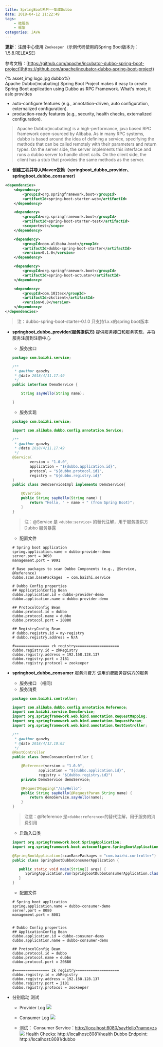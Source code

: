 ```yaml
---
title: SpringBoot系列——集成Dubbo
date: 2018-04-12 11:22:49
tags: 
	- 微服务
	- 框架
categories: JAVA
---
```

**更新**：注册中心使用 `Zookeeper`（示例代码使用的Spring Boot版本为：1.5.8.RELEASE）

参考文档：[https://github.com/apache/incubator-dubbo-spring-boot-project](https://github.com/apache/incubator-dubbo-spring-boot-project)

{% asset_img  logo.jpg dubbo%}  
Apache Dubbo(incubating) Spring Boot Project makes it easy to create Spring Boot application using Dubbo as RPC Framework. What's more, it aslo provides

- auto-configure features (e.g., annotation-driven, auto configuration, externalized configuration).
- production-ready features (e.g., security, health checks, externalized configuration).
> Apache Dubbo(incubating) is a high-performance, java based RPC framework open-sourced by Alibaba. As in many RPC systems, dubbo is based around the idea of defining a service, specifying the methods that can be called remotely with their parameters and return types. On the server side, the server implements this interface and runs a dubbo server to handle client calls. On the client side, the client has a stub that provides the same methods as the server.

<!-- more -->

- **创建工程并导入Maven依赖（springboot_dubbo_provider、springboot_dubbo_consumer）**
``` xml
<dependencies>
	<dependency>
		<groupId>org.springframework.boot</groupId>
		<artifactId>spring-boot-starter-web</artifactId>
	</dependency>

	<dependency>
		<groupId>org.springframework.boot</groupId>
		<artifactId>spring-boot-starter-test</artifactId>
		<scope>test</scope>
	</dependency>

	<dependency>
		<groupId>com.alibaba.boot</groupId>
		<artifactId>dubbo-spring-boot-starter</artifactId>
		<version>0.1.0</version>
	</dependency>

	<dependency>
		<groupId>org.springframework.boot</groupId>
		<artifactId>spring-boot-actuator</artifactId>
	</dependency>

	<dependency>
		<groupId>com.101tec</groupId>
		<artifactId>zkclient</artifactId>
		<version>0.8</version>
	</dependency>
</dependencies>
```
> 注：dubbo-spring-boot-starter-0.1.0 只支持1.x.x的spring boot版本

- **springboot_dubbo_provider(服务提供方)**
提供服务接口和服务实现，并将服务注册到注册中心
	- 服务接口
	``` java
	package com.baizhi.service;

	/**
	 * @author gaozhy
	 * @date 2018/4/11.17:49
	 */
	public interface DemoService {

	    String sayHello(String name);

	}
	```
	- 服务实现
	``` java
	package com.baizhi.service;

	import com.alibaba.dubbo.config.annotation.Service;

	/**
	 * @author gaozhy
	 * @date 2018/4/11.17:49
	 */
	@Service(
	        version = "1.0.0",
	        application = "${dubbo.application.id}",
	        protocol = "${dubbo.protocol.id}",
	        registry = "${dubbo.registry.id}"
	)
	public class DemoServiceImpl implements DemoService{

	    @Override
	    public String sayHello(String name) {
	        return "Hello, " + name + " (from Spring Boot)";
	    }
	}
	```
	> 注：@Service 是 `<dubbo:service>` 的替代注解，用于服务提供方 Dubbo 服务暴露

	- 配置文件
	```
	# Spring boot application
	spring.application.name = dubbo-provider-demo
	server.port = 9090
	management.port = 9091

	# Base packages to scan Dubbo Components (e.g., @Service, @Reference)
	dubbo.scan.basePackages  = com.baizhi.service

	# Dubbo Config properties
	## ApplicationConfig Bean
	dubbo.application.id = dubbo-provider-demo
	dubbo.application.name = dubbo-provider-demo

	## ProtocolConfig Bean
	dubbo.protocol.id = dubbo
	dubbo.protocol.name = dubbo
	dubbo.protocol.port = 20880

	## RegistryConfig Bean
	# dubbo.registry.id = my-registry
	# dubbo.registry.address = N/A

	#================ zk registry====================
	dubbo.registry.id = zkRegistry
	dubbo.registry.address = 192.168.128.137
	dubbo.registry.port = 2181
	dubbo.registry.protocol = zookeeper
	```

- **springboot_dubbo_consumer**
服务消费方 调用消费服务提供方的服务
	- 服务接口 （相同）
	- 服务消费
	``` java
	package com.baizhi.controller;

	import com.alibaba.dubbo.config.annotation.Reference;
	import com.baizhi.service.DemoService;
	import org.springframework.web.bind.annotation.RequestMapping;
	import org.springframework.web.bind.annotation.RequestParam;
	import org.springframework.web.bind.annotation.RestController;

	/**
	 * @author gaozhy
	 * @date 2018/4/12.10:03
	 */
	@RestController
	public class DemoConsumerController {

	    @Reference(version = "1.0.0",
	            application = "${dubbo.application.id}",
	            registry = "${dubbo.registry.id}")
	    private DemoService demoService;

	    @RequestMapping("/sayHello")
	    public String sayHello(@RequestParam String name) {
	        return demoService.sayHello(name);
	    }
	}
	```
	> 注意：@Reference 是`<dubbo:reference>`的替代注解，用于服务的消费引用
	
	- 启动入口类
	``` java
	import org.springframework.boot.SpringApplication;
	import org.springframework.boot.autoconfigure.SpringBootApplication;

	@SpringBootApplication(scanBasePackages = "com.baizhi.controller")
	public class SpringbootDubboConsumerApplication {

	   public static void main(String[] args) {
	      SpringApplication.run(SpringbootDubboConsumerApplication.class, args);
	   }
	}
	```

	- 配置文件
	```
	# Spring boot application
	spring.application.name = dubbo-consumer-demo
	server.port = 8080
	management.port = 8081


	# Dubbo Config properties
	## ApplicationConfig Bean
	dubbo.application.id = dubbo-consumer-demo
	dubbo.application.name = dubbo-consumer-demo

	## ProtocolConfig Bean
	dubbo.protocol.id = dubbo
	dubbo.protocol.name = dubbo
	dubbo.protocol.port = 20880

	#================ zk registry====================
	dubbo.registry.id = zkRegistry
	dubbo.registry.address = 192.168.128.137
	dubbo.registry.port = 2181
	dubbo.registry.protocol = zookeeper
	```

- 分别启动 测试
	- Provider Log
	![](2018-04-12_110326.jpg)

	- Consumer Log
	![](2018-04-12_110759.jpg)

	- 测试：
	Consumer Service：[http://localhost:8080/sayHello?name=zs](http://localhost:8080/sayHello?name=zs)
	![](2018-04-12_110949.jpg)
	Health Checks: http://localhost:8081/health
	Dubbo Endpoint: http://localhost:8081/dubbo
	 